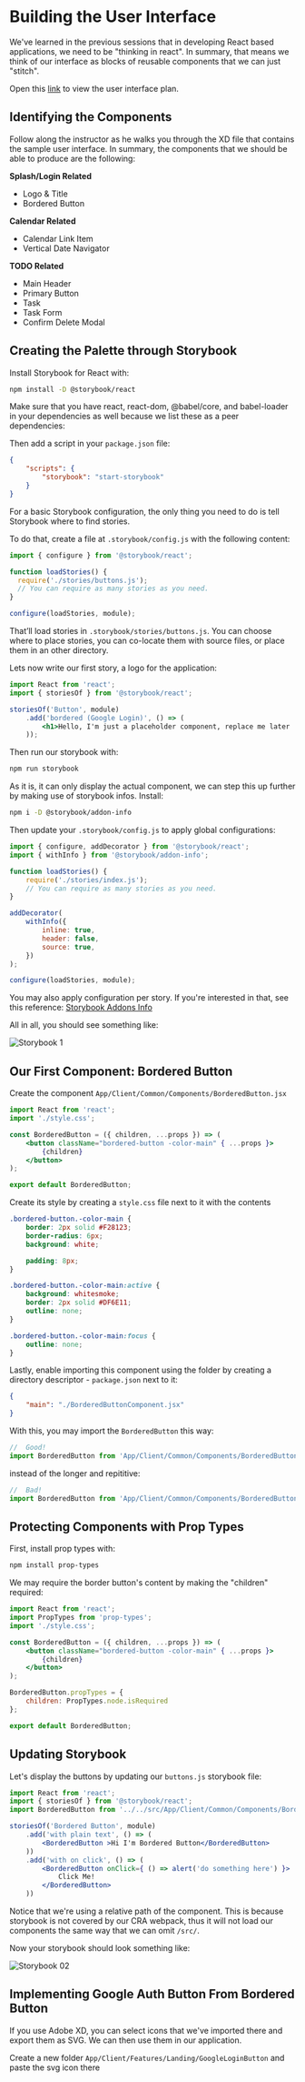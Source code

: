 # Building the User Interface

We've learned in the previous sessions that in developing React based applications, we need to be "thinking in react". In summary, that means we think of our interface as blocks of reusable components that we can just "stitch".

Open this [link](https://xd.adobe.com/view/cdc8394c-8a65-42ad-56af-3d559771ce3e-bbf9/) to view the user interface plan.

## Identifying the Components

Follow along the instructor as he walks you through the XD file that contains the sample user interface. In summary, the components that we should be able to produce are the following:

__Splash/Login Related__
- Logo & Title
- Bordered Button

__Calendar Related__
- Calendar Link Item
- Vertical Date Navigator

__TODO Related__
- Main Header
- Primary Button
- Task
- Task Form
- Confirm Delete Modal

## Creating the Palette through Storybook

Install Storybook for React with:

```bash
npm install -D @storybook/react
```

Make sure that you have react, react-dom, @babel/core, and babel-loader in your dependencies as well because we list these as a peer dependencies:

Then add a script in your `package.json` file:

```json
{
    "scripts": {
        "storybook": "start-storybook"
    }
}
```

For a basic Storybook configuration, the only thing you need to do is tell Storybook where to find stories.

To do that, create a file at `.storybook/config.js` with the following content:

```jsx
import { configure } from '@storybook/react';

function loadStories() {
  require('./stories/buttons.js');
  // You can require as many stories as you need.
}

configure(loadStories, module);
```

That’ll load stories in `.storybook/stories/buttons.js`. You can choose where to place stories, you can co-locate them with source files, or place them in an other directory.

Lets now write our first story, a logo for the application:

```jsx
import React from 'react';
import { storiesOf } from '@storybook/react';

storiesOf('Button', module)
    .add('bordered (Google Login)', () => (
        <h1>Hello, I'm just a placeholder component, replace me later :)</h1>
    ));
```

Then run our storybook with:

```bash
npm run storybook
```

As it is, it can only display the actual component, we can step this up further by making use of storybook infos. Install:

```bash
npm i -D @storybook/addon-info
```

Then update your `.storybook/config.js` to apply global configurations:

```jsx
import { configure, addDecorator } from '@storybook/react';
import { withInfo } from '@storybook/addon-info';

function loadStories() {
    require('./stories/index.js');
    // You can require as many stories as you need.
}

addDecorator(
    withInfo({
        inline: true, 
        header: false, 
        source: true,
    })
);

configure(loadStories, module);
```

You may also apply configuration per story. If you're interested in that, see this reference: [Storybook Addons Info](https://github.com/storybooks/storybook/tree/master/addons/info)

All in all, you should see something like:

![Storybook 1](/img/storybook-01.png)

## Our First Component: Bordered Button

Create the component `App/Client/Common/Components/BorderedButton.jsx`

```jsx
import React from 'react';
import './style.css';

const BorderedButton = ({ children, ...props }) => (
    <button className="bordered-button -color-main" { ...props }>
        {children}
    </button>
);

export default BorderedButton;
```

Create its style by creating a `style.css` file next to it with the contents

```css
.bordered-button.-color-main {
    border: 2px solid #F28123;
    border-radius: 6px;
    background: white;

    padding: 8px;
}

.bordered-button.-color-main:active {
    background: whitesmoke;
    border: 2px solid #DF6E11;
    outline: none;
}

.bordered-button.-color-main:focus {    
    outline: none;
}
```

Lastly, enable importing this component using the folder by creating a directory descriptor - `package.json` next to it:

```json
{
    "main": "./BorderedButtonComponent.jsx"
}
```

With this, you may import the `BorderedButton` this way:

```jsx
//  Good!
import BorderedButton from 'App/Client/Common/Components/BorderedButton';
```

instead of the longer and repititive:

```jsx
//  Bad!
import BorderedButton from 'App/Client/Common/Components/BorderedButton/BorderedButtonComponent';
```

## Protecting Components with Prop Types

First, install prop types with:

```bash
npm install prop-types
```

We may require the border button's content by making the "children" required:

```jsx
import React from 'react';
import PropTypes from 'prop-types';
import './style.css';

const BorderedButton = ({ children, ...props }) => (
    <button className="bordered-button -color-main" { ...props }>
        {children}
    </button>
);

BorderedButton.propTypes = {
    children: PropTypes.node.isRequired
};

export default BorderedButton;
```

## Updating Storybook

Let's display the buttons by updating our `buttons.js` storybook file:

```jsx
import React from 'react';
import { storiesOf } from '@storybook/react';
import BorderedButton from '../../src/App/Client/Common/Components/BorderedButton';BorderedButtonComponent';

storiesOf('Bordered Button', module)
    .add('with plain text', () => (
        <BorderedButton >Hi I'm Bordered Button</BorderedButton>
    ))
    .add('with on click', () => (
        <BorderedButton onClick={ () => alert('do something here') }>
            Click Me!
        </BorderedButton>
    ))
```

Notice that we're using a relative path of the component. This is because storybook is not covered by our CRA webpack, thus it will not load our components the same way that we can omit `/src/`.

Now your storybook should look something like:

![Storybook 02](/img/storybook-02.png)

## Implementing Google Auth Button From Bordered Button

If you use Adobe XD, you can select icons that we've imported there and export them as SVG. We can then use them in our application.

Create a new folder `App/Client/Features/Landing/GoogleLoginButton` and paste the svg icon there
